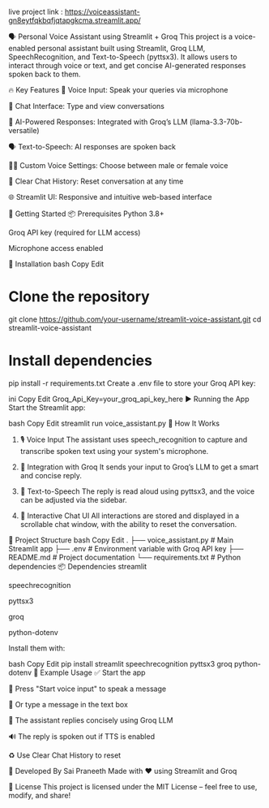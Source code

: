 live project link : https://voiceassistant-gn8eytfqkbqfjqtapgkcma.streamlit.app/

🗣️ Personal Voice Assistant using Streamlit + Groq
This project is a voice-enabled personal assistant built using Streamlit, Groq LLM, SpeechRecognition, and Text-to-Speech (pyttsx3). It allows users to interact through voice or text, and get concise AI-generated responses spoken back to them.

🔥 Key Features
🎤 Voice Input: Speak your queries via microphone

💬 Chat Interface: Type and view conversations

🧠 AI-Powered Responses: Integrated with Groq’s LLM (llama-3.3-70b-versatile)

🗣️ Text-to-Speech: AI responses are spoken back

🧑‍💻 Custom Voice Settings: Choose between male or female voice

🧹 Clear Chat History: Reset conversation at any time

🌐 Streamlit UI: Responsive and intuitive web-based interface

🚀 Getting Started
📦 Prerequisites
Python 3.8+

Groq API key (required for LLM access)

Microphone access enabled

🔧 Installation
bash
Copy
Edit
# Clone the repository
git clone https://github.com/your-username/streamlit-voice-assistant.git
cd streamlit-voice-assistant

# Install dependencies
pip install -r requirements.txt
Create a .env file to store your Groq API key:

ini
Copy
Edit
Groq_Api_Key=your_groq_api_key_here
▶️ Running the App
Start the Streamlit app:

bash
Copy
Edit
streamlit run voice_assistant.py
🧠 How It Works
1. 🎙️ Voice Input
The assistant uses speech_recognition to capture and transcribe spoken text using your system's microphone.

2. 🔗 Integration with Groq
It sends your input to Groq’s LLM to get a smart and concise reply.

3. 📢 Text-to-Speech
The reply is read aloud using pyttsx3, and the voice can be adjusted via the sidebar.

4. 💬 Interactive Chat UI
All interactions are stored and displayed in a scrollable chat window, with the ability to reset the conversation.

📁 Project Structure
bash
Copy
Edit
.
├── voice_assistant.py     # Main Streamlit app
├── .env                   # Environment variable with Groq API key
├── README.md              # Project documentation
└── requirements.txt       # Python dependencies
📦 Dependencies
streamlit

speechrecognition

pyttsx3

groq

python-dotenv

Install them with:

bash
Copy
Edit
pip install streamlit speechrecognition pyttsx3 groq python-dotenv
🧪 Example Usage
✅ Start the app

🎤 Press "Start voice input" to speak a message

💬 Or type a message in the text box

🧠 The assistant replies concisely using Groq LLM

🔊 The reply is spoken out if TTS is enabled

♻️ Use Clear Chat History to reset

👤 Developed By
Sai Praneeth
Made with ❤️ using Streamlit and Groq

📜 License
This project is licensed under the MIT License – feel free to use, modify, and share!
